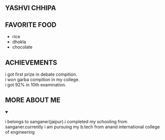 <!doctype html>
<html lang="en">
<head>
<meta charset = "UTF -8">
<title> my first assignment</title>
<body>
<nav>
<h1>YASHVI CHHIPA</h1>
</nav>
</head>
<h2>FAVORITE FOOD</h2>
 <ul>
  <li>rice</li>
  <li>dhokla</li>
  <li>chocolate</li>
 </ul>
<h2>ACHIEVEMENTS</h2>
 <p>i got first prize in debate compition.<br/>i won garba compition in my college.<br/>i got 92% in 10th examination.<br/>
 </p>
<h2>MORE ABOUT ME</h2>
<details open>
<summary>
<p>
i belongs to sanganer(jaipur).i completed my schooling from sanganer.currently i am pursuing my b.tech from anand international college of engineering</br>
</p>
</summary>
</details>
</body>
</html>
